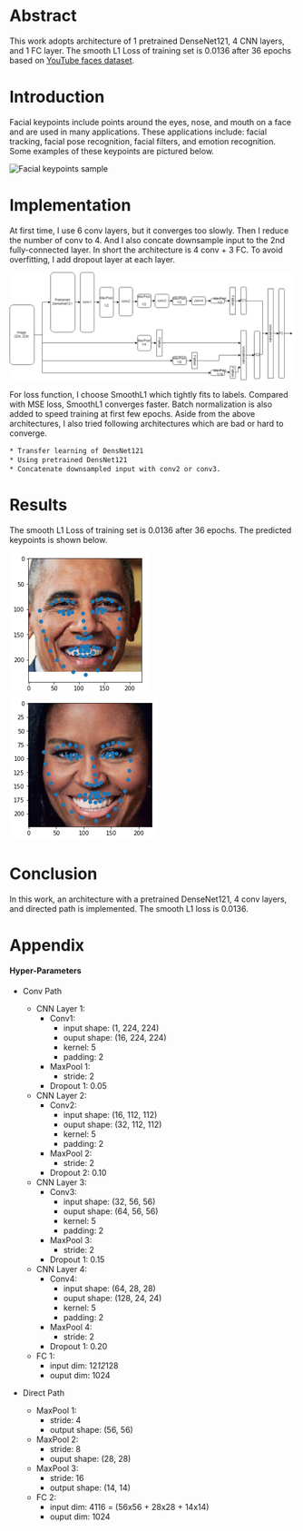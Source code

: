 [dataset]: https://www.cs.tau.ac.il/~wolf/ytfaces/ "YouTube Faces Dataset"

[facial_keypoints_sample]: https://github.com/Brandon-HY-Lin/P1_Facial_Keypoints/blob/master/images/key_pts_example.png "Facial keypoints sample"

[architecture]: https://github.com/Brandon-HY-Lin/P1_Facial_Keypoints/blob/master/images/architecture.png "Architecture"

[result_1]: https://github.com/Brandon-HY-Lin/P1_Facial_Keypoints/blob/master/images/result_1.png "Result 1"

[result_2]: https://github.com/Brandon-HY-Lin/P1_Facial_Keypoints/blob/master/images/result_2.png "Result 2"

# Abstract
This work adopts architecture of 1 pretrained DenseNet121, 4 CNN layers, and 1 FC layer. The smooth L1 Loss of training set is 0.0136 after 36 epochs based on [YouTube faces dataset][dataset].


# Introduction
Facial keypoints include points around the eyes, nose, and mouth on a face and are used in many applications. These applications include: facial tracking, facial pose recognition, facial filters, and emotion recognition. Some examples of these keypoints are pictured below.

![Facial keypoints sample][facial_keypoints_sample]


# Implementation
At first time, I use 6 conv layers, but it converges too slowly. Then I reduce the number of conv to 4. And I also concate downsample input to the 2nd fully-connected layer. In short the architecture is 4 conv + 3 FC. To avoid overfitting, I add dropout layer at each layer.

![architecture][architecture]


For loss function, I choose SmoothL1 which tightly fits to labels. Compared with MSE loss, SmoothL1 converges faster. Batch normalization is also added to speed training at first few epochs. Aside from the above architectures, I also tried following architectures which are bad or hard to converge.

    * Transfer learning of DensNet121
    * Using pretrained DensNet121
    * Concatenate downsampled input with conv2 or conv3.


# Results
The smooth L1 Loss of training set is 0.0136 after 36 epochs. The predicted keypoints is shown below.

![Result 1][result_1]
![Result 2][result_2]


# Conclusion
In this work, an architecture with a pretrained DenseNet121, 4 conv layers, and directed path is implemented. The smooth L1 loss is 0.0136.


# Appendix
#### Hyper-Parameters

* Conv Path
    * CNN Layer 1:
        * Conv1:
            * input shape: (1, 224, 224)
            * ouput shape: (16, 224, 224)
            * kernel: 5
            * padding: 2
        * MaxPool 1:
            * stride: 2
        * Dropout 1: 0.05
    * CNN Layer 2:
        * Conv2:
            * input shape: (16, 112, 112)
            * ouput shape: (32, 112, 112)
            * kernel: 5
            * padding: 2
        * MaxPool 2:
            * stride: 2
        * Dropout 2: 0.10
    * CNN Layer 3:
        * Conv3:
            * input shape: (32, 56, 56)
            * ouput shape: (64, 56, 56)
            * kernel: 5
            * padding: 2
        * MaxPool 3:
            * stride: 2
        * Dropout 1: 0.15
    * CNN Layer 4:
        * Conv4:
            * input shape: (64, 28, 28)
            * ouput shape: (128, 24, 24)
            * kernel: 5
            * padding: 2
        * MaxPool 4:
            * stride: 2
        * Dropout 1: 0.20
    * FC 1:
        * input dim: 12*12*128
        * ouput dim: 1024

* Direct Path
    * MaxPool 1:
        * stride: 4
        * output shape: (56, 56)
    * MaxPool 2:
        * stride: 8
        * ouput shape: (28, 28)
    * MaxPool 3:
        * stride: 16 
        * output shape: (14, 14)
    * FC 2:
        * input dim: 4116 = (56x56 + 28x28 + 14x14)
        * ouput dim: 1024